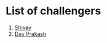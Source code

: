 # List of challengers
1. [Shivay](https://github.com/shivaylamba)
2. [Dev Prakash](https://github.com/devprakashdp2021)

